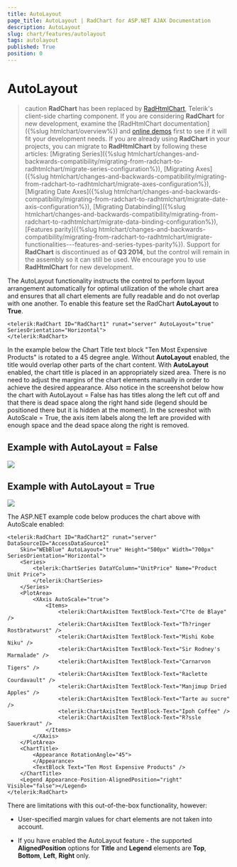 ```yaml
---
title: AutoLayout
page_title: AutoLayout | RadChart for ASP.NET AJAX Documentation
description: AutoLayout
slug: chart/features/autolayout
tags: autolayout
published: True
position: 0
---
```


# AutoLayout

>caution  **RadChart** has been replaced by [RadHtmlChart](https://www.telerik.com/products/aspnet-ajax/html-chart.aspx), Telerik's client-side charting component. If you are considering **RadChart** for new development, examine the [RadHtmlChart documentation]({%slug htmlchart/overview%}) and [online demos](https://demos.telerik.com/aspnet-ajax/htmlchart/examples/overview/defaultcs.aspx) first to see if it will fit your development needs. If you are already using **RadChart** in your projects, you can migrate to **RadHtmlChart** by following these articles: [Migrating Series]({%slug htmlchart/changes-and-backwards-compatibility/migrating-from-radchart-to-radhtmlchart/migrate-series-configuration%}), [Migrating Axes]({%slug htmlchart/changes-and-backwards-compatibility/migrating-from-radchart-to-radhtmlchart/migrate-axes-configuration%}), [Migrating Date Axes]({%slug htmlchart/changes-and-backwards-compatibility/migrating-from-radchart-to-radhtmlchart/migrate-date-axis-configuration%}), [Migrating Databinding]({%slug htmlchart/changes-and-backwards-compatibility/migrating-from-radchart-to-radhtmlchart/migrate-data-binding-configuration%}), [Features parity]({%slug htmlchart/changes-and-backwards-compatibility/migrating-from-radchart-to-radhtmlchart/migrate-functionalities---features-and-series-types-parity%}). Support for **RadChart** is discontinued as of **Q3 2014**, but the control will remain in the assembly so it can still be used. We encourage you to use **RadHtmlChart** for new development.

The AutoLayout functionality instructs the control to perform layout arrangement automatically for optimal utilization of the whole chart area and ensures that all chart elements are fully readable and do not overlap with one another. To enable this feature set the RadChart **AutoLayout** to **True**.

````ASP.NET
<telerik:RadChart ID="RadChart1" runat="server" AutoLayout="true" SeriesOrientation="Horizontal">
</telerik:RadChart>
````

In the example below the Chart Title text block "Ten Most Expensive Products" is rotated to a 45 degree angle. Without **AutoLayout** enabled, the title would overlap other parts of the chart content. With **AutoLayout** enabled, the chart title is placed in an appropriately sized area. There is no need to adjust the margins of the chart elements manually in order to achieve the desired appearance. Also notice in the screenshot below how the chart with AutoLayout = False has has titles along the left cut off and that there is dead space along the right hand side (legend should be positioned there but it is hidden at the moment). In the screeshot with AutoScale = True, the axis item labels along the left are provided with enough space and the dead space along the right is removed.

## Example with AutoLayout = False

![](images/radchart-features011.png)

## Example with AutoLayout = True

![](images/radchart-features012.png)

The ASP.NET example code below produces the chart above with AutoScale enabled:

````ASP.NET
<telerik:RadChart ID="RadChart2" runat="server" DataSourceID="AccessDataSource1"
	Skin="WEbBlue" AutoLayout="true" Height="500px" Width="700px" SeriesOrientation="Horizontal">
	<Series>
		<telerik:ChartSeries DataYColumn="UnitPrice" Name="Product Unit Price">
		</telerik:ChartSeries>
	</Series>
	<PlotArea>
		<XAxis AutoScale="true">
			<Items>
				<telerik:ChartAxisItem TextBlock-Text="C?te de Blaye" />
				<telerik:ChartAxisItem TextBlock-Text="Th?ringer Rostbratwurst" />
				<telerik:ChartAxisItem TextBlock-Text="Mishi Kobe Niku" />
				<telerik:ChartAxisItem TextBlock-Text="Sir Rodney's Marmalade" />
				<telerik:ChartAxisItem TextBlock-Text="Carnarvon Tigers" />
				<telerik:ChartAxisItem TextBlock-Text="Raclette Courdavault" />
				<telerik:ChartAxisItem TextBlock-Text="Manjimup Dried Apples" />
				<telerik:ChartAxisItem TextBlock-Text="Tarte au sucre" />
				<telerik:ChartAxisItem TextBlock-Text="Ipoh Coffee" />
				<telerik:ChartAxisItem TextBlock-Text="R?ssle Sauerkraut" />
			</Items>
		</XAxis>
	</PlotArea>
	<ChartTitle>
		<Appearance RotationAngle="45">
		</Appearance>
		<TextBlock Text="Ten Most Expensive Products" />
	</ChartTitle>
	<Legend Appearance-Position-AlignedPosition="right" Visible="false"></Legend>
</telerik:RadChart>
````

There are limitations with this out-of-the-box functionality, however:

* User-specified margin values for chart elements are not taken into account.

* If you have enabled the AutoLayout feature - the supported **AlignedPosition** options for **Title** and **Legend** elements are **Top**, **Bottom**, **Left**, **Right** only.
